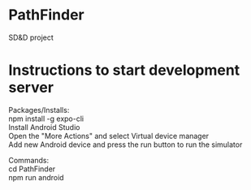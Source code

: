 # PathFinder
SD&amp;D project

# Instructions to start development server
Packages/Installs:  
npm install -g expo-cli  
Install Android Studio  
Open the "More Actions" and select Virtual device manager  
Add new Android device and press the run button to run the simulator

Commands:  
cd PathFinder  
npm run android  